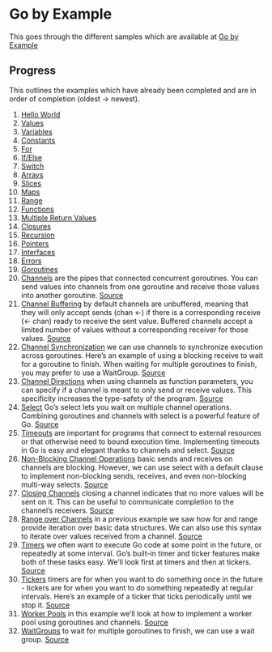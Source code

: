 # Go by Example

This goes through the different samples which are available at [Go by Example](https://gobyexample.com/)

## Progress

This outlines the examples which have already been completed and are in order of completion (oldest -> newest).
1. [Hello World](https://gobyexample.com/hello-world)
2. [Values](https://gobyexample.com/values)
3. [Variables](https://gobyexample.com/variables)
4. [Constants](https://gobyexample.com/constants)
5. [For](https://gobyexample.com/for)
6. [If/Else](https://gobyexample.com/if-else)
7. [Switch](https://gobyexample.com/switch)
8. [Arrays](https://gobyexample.com/arrays)
9. [Slices](https://gobyexample.com/slices)
10. [Maps](https://gobyexample.com/maps)
11. [Range](https://gobyexample.com/range)
12. [Functions](https://gobyexample.com/functions)
13. [Multiple Return Values](https://gobyexample.com/multiple-return-values)
14. [Closures](https://gobyexample.com/closures)
15. [Recursion](https://gobyexample.com/recursion)
16. [Pointers](https://gobyexample.com/pointers)
17. [Interfaces](https://gobyexample.com/interfaces)
18. [Errors](https://gobyexample.com/errors)
19. [Goroutines](https://gobyexample.com/goroutines)
20. [Channels](https://gobyexample.com/channels) are the pipes that connected concurrent goroutines. You can send values
into channels from one goroutine and receive those values into another goroutine. [Source](/main/channels.go)
21. [Channel Buffering](https://gobyexample.com/channel-buffering) by default channels are unbuffered, meaning that they 
will only accept sends (chan <-) if there is a corresponding receive (<- chan) ready to receive the sent value. Buffered 
channels accept a limited number of values without a corresponding receiver for those values. [Source](/main/channel-buffering.go)
22. [Channel Synchronization](https://gobyexample.com/channel-synchronization) we can use channels to synchronize execution 
across goroutines. Here’s an example of using a blocking receive to wait for a goroutine to finish. When waiting for 
multiple goroutines to finish, you may prefer to use a WaitGroup. [Source](/main/channel-synchronization.go)
23. [Channel Directions](https://gobyexample.com/channel-directions) when using channels as function parameters, you can 
specify if a channel is meant to only send or receive values. This specificity increases the type-safety of the program.
[Source](/main/channel-directions.go)
24. [Select](https://gobyexample.com/select) Go’s select lets you wait on multiple channel operations. Combining goroutines 
and channels with select is a powerful feature of Go. [Source](/main/select.go)
25. [Timeouts](https://gobyexample.com/timeouts) are important for programs that connect to external resources or that 
otherwise need to bound execution time. Implementing timeouts in Go is easy and elegant thanks to channels and select.
[Source](/main/timeouts.go)
26. [Non-Blocking Channel Operations](https://gobyexample.com/non-blocking-channel-operations) basic sends and receives 
on channels are blocking. However, we can use select with a default clause to implement non-blocking sends, receives, 
and even non-blocking multi-way selects. [Source](/main/non-blocking-channel-operations.go)
27. [Closing Channels](https://gobyexample.com/closing-channels) closing a channel indicates that no more values will be 
sent on it. This can be useful to communicate completion to the channel’s receivers. [Source](/main/closing-channels.go)
28. [Range over Channels](https://gobyexample.com/range-over-channels) in a previous example we saw how for and range 
provide iteration over basic data structures. We can also use this syntax to iterate over values received from a channel.
[Source](/main/range-over-channels.go)
29. [Timers](https://gobyexample.com/timers) we often want to execute Go code at some point in the future, or repeatedly 
at some interval. Go’s built-in timer and ticker features make both of these tasks easy. We’ll look first at timers and 
then at tickers. [Source](/main/timers.go)
30. [Tickers](https://gobyexample.com/tickers) timers are for when you want to do something once in the future - tickers 
are for when you want to do something repeatedly at regular intervals. Here’s an example of a ticker that ticks 
periodically until we stop it. [Source](/main/tickers.go)
31. [Worker Pools](https://gobyexample.com/worker-pools) in this example we’ll look at how to implement a worker pool 
using goroutines and channels. [Source](/main/worker-pools.go)
32. [WaitGroups](https://gobyexample.com/waitgroups) to wait for multiple goroutines to finish, we can use a wait group.
[Source](/main/wait-groups.go)